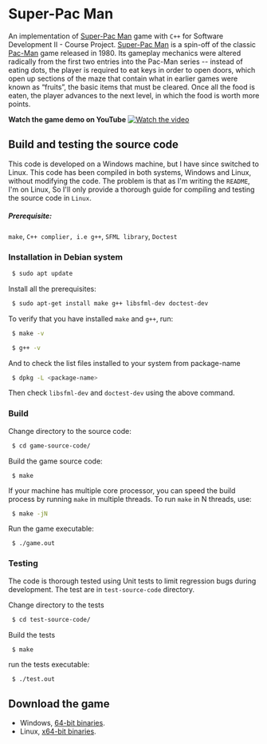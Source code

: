 # Super-Pac Man

An implementation of [Super-Pac Man](https://en.wikipedia.org/wiki/Super_Pac-Man) game with `C++` for Software Development II - Course Project. [Super-Pac Man](https://en.wikipedia.org/wiki/Super_Pac-Man) is a spin-off of the classic [Pac-Man](https://en.wikipedia.org/wiki/Pac-Man) game released in 1980. Its gameplay mechanics were altered radically from the first two entries into the Pac-Man series -- instead of eating dots, the player is required to eat keys in order to open doors, which open up sections of the maze that contain what in earlier games were known as “fruits”, the basic items that must be cleared. Once all the food is eaten, the player advances to the next level, in which the food is worth more points.

**Watch the game demo on YouTube**
[![Watch the video](https://img.youtube.com/vi/JrmWflmov2U/sddefault.jpg)](https://youtu.be/JrmWflmov2U)

## Build and testing the source code
This code is developed on a Windows machine, but I have since switched to
Linux. This code has been compiled in both systems, Windows and Linux, without modifying the code. The problem is that as I'm writing the `README`, I'm on Linux, So I'll only provide a thorough guide for compiling and testing the source code in `Linux`. 

##### Prerequisite:

`make`, `C++ complier, i.e g++`, `SFML library`, `Doctest`

### Installation in Debian system

```bash
 $ sudo apt update
```
Install all the prerequisites:
```bash
 $ sudo apt-get install make g++ libsfml-dev doctest-dev 
```

To verify that you have installed `make` and `g++`, run:
```bash
 $ make -v 
```
```bash
 $ g++ -v
```
And to check the list files installed to your system from package-name
```bash
 $ dpkg -L <package-name>
```
Then check `libsfml-dev` and `doctest-dev` using the above command.

### Build
Change directory to the source code:
```bash
 $ cd game-source-code/
```

Build the game source code:
```
 $ make
```
If your machine has multiple core processor,  you can speed the build process by running `make` in multiple threads. To run `make` in N threads, use:
```bash
 $ make -jN
```
Run the game executable:
```
 $ ./game.out
```

### Testing
The code is thorough tested using Unit tests to 
limit regression bugs during development. The test are in `test-source-code` directory.

Change directory to the tests 
```bash
 $ cd test-source-code/
```

Build the tests
```bash
 $ make
```
run the tests executable:
```
 $ ./test.out
```

## Download the game

- Windows, [64-bit binaries](https://github.com/kaddy120/Super-Pac-Man-game/releases/download/v1.0/super-pac-man-windows.zip).
- Linux, [x64-bit binaries](https://github.com/kaddy120/Super-Pac-Man-game/releases/download/v1.0/super-pac-man-linux.zip).
